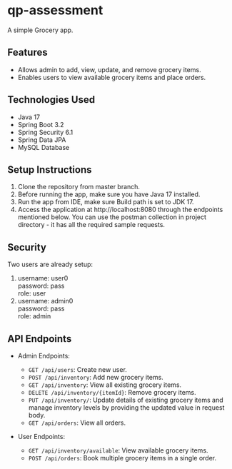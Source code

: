 # qp-assessment
A simple Grocery app.

## Features
- Allows admin to add, view, update, and remove grocery items.
- Enables users to view available grocery items and place orders.

## Technologies Used
- Java 17
- Spring Boot 3.2
- Spring Security 6.1
- Spring Data JPA
- MySQL Database

## Setup Instructions
1. Clone the repository from master branch.
2. Before running the app, make sure you have Java 17 installed.
3. Run the app from IDE, make sure Build path is set to JDK 17.
4. Access the application at http://localhost:8080 through the endpoints mentioned below. You can use the postman collection in project directory - it has all the required sample requests.

## Security
Two users are already setup: 
1. username: user0 <br>
   password: pass <br>
   role: user
2. username: admin0 <br>
   password: pass <br>
   role: admin <br>

## API Endpoints
- Admin Endpoints:
  - `GET /api/users`: Create new user.
  - `POST /api/inventory`: Add new grocery items.
  - `GET /api/inventory`: View all existing grocery items.
  - `DELETE /api/inventory/{itemId}`: Remove grocery items.
  - `PUT /api/inventory/`: Update details of existing grocery items and manage inventory levels by providing the updated value in request body.
  - `GET /api/orders`: View all orders.

- User Endpoints:
  - `GET /api/inventory/available`: View available grocery items.
  - `POST /api/orders`: Book multiple grocery items in a single order.
